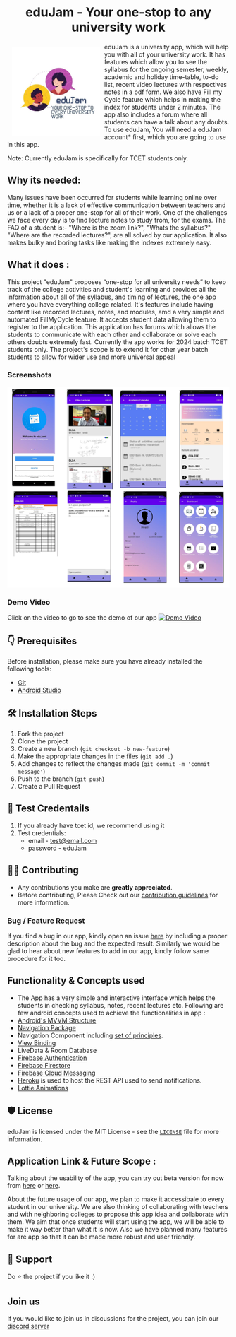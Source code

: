 <h1 align="center">eduJam - Your one-stop to any university work</h1>

<img src ="app/src/main/res/drawable/edujamicon.png" align="left"
width="200" hspace="10" vspace="10">

eduJam is a university app, which will help you with all of your university work. It has features which allow you to see the syllabus for the ongoing semester, weekly, academic and holiday time-table, to-do list, recent video lectures with respectives notes in a pdf form. We also have Fill my Cycle feature which helps in making the index for students under 2 minutes.
The app also includes a forum where all students can have a talk about any doubts.
To use eduJam, You will need a eduJam account* first, which you are going to use in this app.

Note: Currently eduJam is specifically for TCET students only.  
     
## Why its needed:
Many issues have been occurred for students while learning online over time, whether it is a lack of effective communication between teachers and us or a lack of a proper one-stop for all of their work.
One of the challenges we face every day is to find lecture notes to study from, for the exams. The FAQ of a student is:- "Where is the zoom link?", "Whats the syllabus?", "Where are the recorded lectures?", are all solved by our application. It also makes bulky and boring tasks like making the indexes extremely easy.

## What it does :
This project "eduJam" proposes “one-stop for all university needs” to keep track of the college activities and student's learning and provides all the information about all of the syllabus, and timing of lectures, the one app where you have everything college related. It's features include having content like recorded lectures, notes, and modules, amd a very simple and automated FillMyCycle feature. It accepts student data allowing them to register to the application. This application has forums which allows the students to communicate with each other and collaborate or solve each others doubts extremely fast. Currently the app works for 2024 batch TCET students only. The project's scope is to extend it for other year batch students to allow for wider use and more universal appeal

### Screenshots
<img src ="assets/eduJam_collage.png" align="center">

### Demo Video
Click on the video to go to see the demo of our app 
[![Demo Video](https://img.youtube.com/vi/xL9uUAlAOyo/0.jpg)](https://www.youtube.com/watch?v=xL9uUAlAOyo)

## 👇 Prerequisites

Before installation, please make sure you have already installed the following tools:
- [Git](https://git-scm.com/downloads)
- [Android Studio](https://developer.android.com/studio)

## 🛠️ Installation Steps
1. Fork the project
2. Clone the project
3. Create a new branch (`git checkout -b new-feature`)
4. Make the appropriate changes in the files (` git add . `)
5. Add changes to reflect the changes made (`git commit -m 'commit message'`)
6. Push to the branch (` git push `)
7. Create a Pull Request

## 📱 Test Credentails
1. If you already have tcet id, we recommend using it
2. Test credentials:
   - email - test@email.com
   - password - eduJam
 
## 👨‍💻 Contributing

- Any contributions you make are **greatly appreciated**.
- Before contributing, Please Check out our [contribution guidelines](https://github.com/CerritusCodersComm/eduJam/blob/main/CONTRIBUTING.md) for more information.

### Bug / Feature Request

If you find a bug in our app, kindly open an issue [here](https://github.com/CerritusCodersComm/eduJam/issues/new) by including a proper description about the bug and the expected result.
Similarly we would be glad to hear about new features to add in our app, kindly follow same procedure for it too.

## Functionality & Concepts used

- The App has a very simple and interactive interface which helps the students in checking syllabus, notes, recent lectures etc. Following are few android concepts used to achieve the functionalities in app :
- [Android's MVVM Structure](https://developer.android.com/jetpack/guide)
- [Navigation Package](https://developer.android.com/reference/androidx/navigation/package-summary)
- Navigation Component including [set of principles](https://developer.android.com/guide/navigation/navigation-principles).
- [View Binding](https://developer.android.com/topic/libraries/view-binding)
- LiveData & Room Database
- [Firebase Authentication](https://firebase.google.com/docs/auth)
- [Firebase Firestore](https://firebase.google.com/docs/firestore)
- [Firebase Cloud Messaging](https://firebase.google.com/docs/cloud-messaging)
- [Heroku](https://www.heroku.com/) is used to host the REST API used to send notifications.
- [Lottie Animations](https://airbnb.io/lottie/#/)

## 🛡️ License
eduJam is licensed under the MIT License - see the [`LICENSE`](LICENSE) file for more information.

## Application Link & Future Scope :
Talking about the usability of the app, you can try out beta version for now from [here](https://github.com/cdhiraj40/eduJam/blob/main/app/release/app-release.apk) or [here](https://drive.google.com/file/d/1reBSs83vkvdV73bD6lNm_oGxRxU8HQ4v/view?usp=sharing).

About the future usage of our app, we plan to make it accessibale to every student in our university. We are also thinking of collaborating with teachers and with neighboring colleges to propose this app idea and collaborate with them. We aim that once students will start using the app, we will be able to make it way better than what it is now. Also we have planned many features for are app so that it can be made more robust and user friendly.

## 🙏 Support
Do ⭐️ the project if you like it :)

## Join us
If you would like to join us in discussions for the project, you can join our [discord server](https://discord.com/invite/fKakn9kk39)
